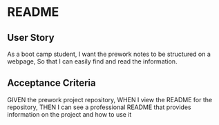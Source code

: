 # README

## User Story
As a boot camp student,
I want the prework notes to be structured on a webpage,
So that I can easily find and read the information.

## Acceptance Criteria
GIVEN the prework project repository,
WHEN I view the README for the repository,
THEN I can see a professional README that provides information on the project and how to use it
